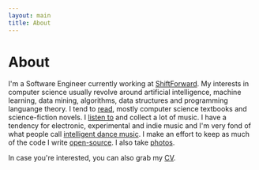 ```yaml
---
layout: main
title: About
---
```


# About

I'm a Software Engineer currently working at [ShiftForward](http://www.shiftforward.eu/). My interests in computer science usually revolve around artificial intelligence, machine learning, data mining, algorithms, data structures and programming languange theory. I tend to [read](http://www.goodreads.com/jcazevedo), mostly computer science textbooks and science-fiction novels. I [listen to](http://www.last.fm/user/jcazevedo) and collect a lot of music. I have a tendency for electronic, experimental and indie music and I'm very fond of what people call [intelligent dance music](http://en.wikipedia.org/wiki/Intelligent_dance_music). I make an effort to keep as much of the code I write [open-source](https://github.com/jcazevedo). I also take [photos](http://www.flickr.com/photos/jcazevedo).

In case you're interested, you can also grab my [CV](/contents/cv.pdf).
